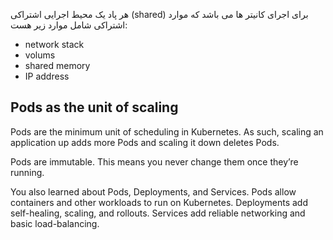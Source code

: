 هر پاد یک محیط اجرایی اشتراکی (shared) برای اجرای کانیتر ها می باشد که موارد اشتراکی شامل موارد زیر هست:
* network stack
* volums
* shared memory
* IP address

## Pods as the unit of scaling
Pods are the minimum unit of scheduling in Kubernetes. As such, scaling an application
up adds more Pods and scaling it down deletes Pods. 

Pods are immutable. This means you never change them once they’re running.

You also learned about Pods, Deployments, and Services. Pods allow containers and
other workloads to run on Kubernetes. Deployments add self-healing, scaling, and
rollouts. Services add reliable networking and basic load-balancing.